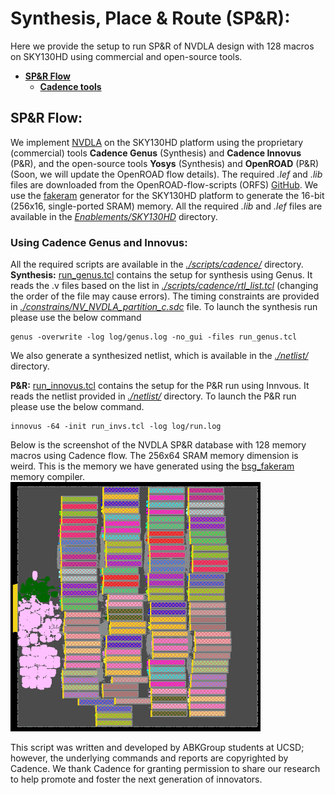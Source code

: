 # **Synthesis, Place \& Route (SP\&R):**
Here we provide the setup to run SP&R of NVDLA design with 128 macros on SKY130HD using commercial and open-source tools.
  - [**SP\&R Flow**](#spr-flow)
    - [**Cadence tools**](#using-cadence-genus-and-innovus)

## **SP\&R Flow:**
We implement [NVDLA](../../../Testcases/nvdla/) on the SKY130HD platform using the proprietary (commercial) tools **Cadence Genus** (Synthesis) and **Cadence Innovus** (P&R), and the open-source tools **Yosys** (Synthesis) and **OpenROAD** (P&R) (Soon, we will update the OpenROAD flow details). The required *.lef* and *.lib* files are downloaded from the OpenROAD-flow-scripts (ORFS) [GitHub](https://github.com/The-OpenROAD-Project/OpenROAD-flow-scripts/tree/master/flow/platforms/sky130hd). We use the [fakeram](https://github.com/jjcherry56/bsg_fakeram) generator for the SKY130HD platform to generate the 16-bit (256x16, single-ported SRAM) memory. All the required *.lib* and *.lef* files are available in the [*Enablements/SKY130HD*](../../../Enablements/SKY130HD/) directory.
  
  
### **Using Cadence Genus and Innovus:**
All the required scripts are available in the [*./scripts/cadence/*](./scripts/cadence/) directory.  
**Synthesis:** [run_genus.tcl](./scripts/cadence/run_genus.tcl) contains the setup for synthesis using Genus. It reads the .v files based on the list in [*./scripts/cadence/rtl_list.tcl*](./scripts/cadence/rtl_list.tcl) (changing the order of the file may cause errors). The timing constraints are provided in [*./constrains/NV_NVDLA_partition_c.sdc*](./constraints/NV_NVDLA_partition_c.sdc) file. To launch the synthesis run please use the below command
```
genus -overwrite -log log/genus.log -no_gui -files run_genus.tcl
```  
We also generate a synthesized netlist, which is available in the [*./netlist/*](./netlist/) directory.  
  
**P\&R:** [run_innovus.tcl](./scripts/cadence/run_invs.tcl) contains the setup for the P&R run using Innvous. It reads the netlist provided in [*./netlist/*](./netlist/) directory. To launch the P\&R run please use the below command.
```
innovus -64 -init run_invs.tcl -log log/run.log
```

Below is the screenshot of the NVDLA SP\&R database with 128 memory macros using Cadence flow. The 256x64 SRAM memory dimension is weird. This is the memory we have generated using the [bsg_fakeram](https://github.com/jjcherry56/bsg_fakeram) memory compiler.    
<img src="./screenshots/nvdla_Innovus_sky130hd.png" alt="nvdla_cadence" width="400"/>  

This script was written and developed by ABKGroup students at UCSD; however, the underlying commands and reports are copyrighted by Cadence. We thank Cadence for granting permission to share our research to help promote and foster the next generation of innovators.


<!--
### **Using OpenROAD-flow-scripts:**
Clone ORFS and build OpenROAD tools following the steps given [here](https://github.com/The-OpenROAD-Project/OpenROAD-flow-scripts). To run SP&R using OpenROAD tools follow the below mentioned steps:  
1. Copy [*./scripts/OpenROAD/ariane.tar.gz*](./scripts/OpenROAD/ariane.tar.gz) file to *{ORFS Clone Directory}/OpenROAD-flow-scripts/flow/designs/nangate45* area.
2. Use command *tar -xvf ariane.tar.gz* to untar *ariane.tar.gz*. This will generate *ariane136* directory which contains all the files required to run SP&R using ORFS.
3. To launch the SP&R job go to the flow directory and use the below command
  ```
  make DESIGN_CONFIG=./designs/nangate45/ariane136/config_hier.mk
  ```
4. config_hier.mk uses the **RTL-MP** (RTL Macro Placer) for macro placement. If you wish to run macro placement using the older **Triton Macro Placer**, please use the below command:
  ```
  make DESIGN_CONFIG=./designs/nangate45/ariane136/config.mk
  ```  
  
Below is the screenshot of the Ariane SP\&R database with 136 memory macros using the ORFS (RTL-MP) flow.  
<img src="./screenshots/Ariane136_ORFS_SPNR.png" alt="ariane136_orfs" width="400"/>
-->